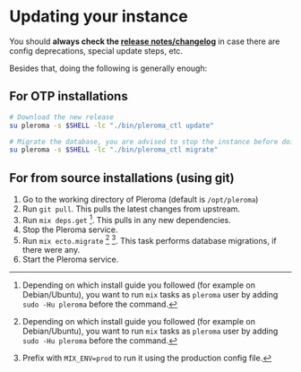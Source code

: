 # Updating your instance

You should **always check the [release notes/changelog](https://git.pleroma.social/pleroma/pleroma/-/releases)** in case there are config deprecations, special update steps, etc.

Besides that, doing the following is generally enough:

## For OTP installations

```sh
# Download the new release
su pleroma -s $SHELL -lc "./bin/pleroma_ctl update"

# Migrate the database, you are advised to stop the instance before doing that
su pleroma -s $SHELL -lc "./bin/pleroma_ctl migrate"
```

## For from source installations (using git)

1. Go to the working directory of Pleroma (default is `/opt/pleroma`)
2. Run `git pull`. This pulls the latest changes from upstream.
3. Run `mix deps.get` [^1]. This pulls in any new dependencies.
4. Stop the Pleroma service.
5. Run `mix ecto.migrate` [^1] [^2]. This task performs database migrations, if there were any.
6. Start the Pleroma service.

[^1]: Depending on which install guide you followed (for example on Debian/Ubuntu), you want to run `mix` tasks as `pleroma` user by adding `sudo -Hu pleroma` before the command.
[^2]: Prefix with `MIX_ENV=prod` to run it using the production config file.
